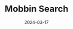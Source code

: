 ---
layout: post
title: 'Mobbin Search'
video-link: https://ant.umn.edu/embedded/hdfovtvjml
date: 2024-03-17
application: mobbin
flow-type: search
tags: [find,discovery,web]
---